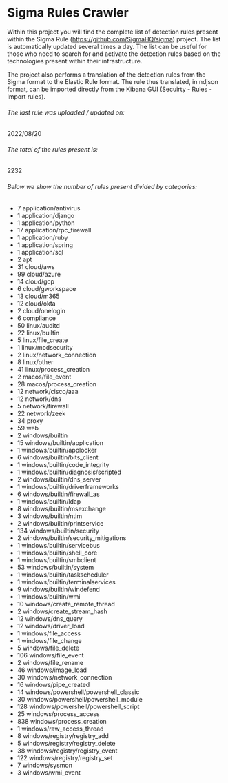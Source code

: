 # Sigma Rules Crawler
Within this project you will find the complete list of detection rules present within the Sigma Rule (https://github.com/SigmaHQ/sigma) project. The list is automatically updated several times a day.
The list can be useful for those who need to search for and activate the detection rules based on the technologies present within their infrastructure.

The project also performs a translation of the detection rules from the Sigma format to the Elastic Rule format. The rule thus translated, in ndjson format, can be imported directly from the Kibana GUI (Secuirty - Rules - Import rules).


###### The last rule was uploaded / updated on:
2022/08/20
###### The total of the rules present is:
2232
###### Below we show the number of rules present divided by categories:
- 7 application/antivirus
- 1 application/django
- 1 application/python
- 17 application/rpc_firewall
- 1 application/ruby
- 1 application/spring
- 1 application/sql
- 2 apt
- 31 cloud/aws
- 99 cloud/azure
- 14 cloud/gcp
- 6 cloud/gworkspace
- 13 cloud/m365
- 12 cloud/okta
- 2 cloud/onelogin
- 6 compliance
- 50 linux/auditd
- 22 linux/builtin
- 5 linux/file_create
- 1 linux/modsecurity
- 2 linux/network_connection
- 8 linux/other
- 41 linux/process_creation
- 2 macos/file_event
- 28 macos/process_creation
- 12 network/cisco/aaa
- 12 network/dns
- 5 network/firewall
- 22 network/zeek
- 34 proxy
- 59 web
- 2 windows/builtin
- 15 windows/builtin/application
- 1 windows/builtin/applocker
- 6 windows/builtin/bits_client
- 1 windows/builtin/code_integrity
- 1 windows/builtin/diagnosis/scripted
- 2 windows/builtin/dns_server
- 1 windows/builtin/driverframeworks
- 6 windows/builtin/firewall_as
- 1 windows/builtin/ldap
- 8 windows/builtin/msexchange
- 3 windows/builtin/ntlm
- 2 windows/builtin/printservice
- 134 windows/builtin/security
- 2 windows/builtin/security_mitigations
- 1 windows/builtin/servicebus
- 1 windows/builtin/shell_core
- 1 windows/builtin/smbclient
- 53 windows/builtin/system
- 1 windows/builtin/taskscheduler
- 1 windows/builtin/terminalservices
- 9 windows/builtin/windefend
- 1 windows/builtin/wmi
- 10 windows/create_remote_thread
- 2 windows/create_stream_hash
- 12 windows/dns_query
- 12 windows/driver_load
- 1 windows/file_access
- 1 windows/file_change
- 5 windows/file_delete
- 106 windows/file_event
- 2 windows/file_rename
- 46 windows/image_load
- 30 windows/network_connection
- 16 windows/pipe_created
- 14 windows/powershell/powershell_classic
- 30 windows/powershell/powershell_module
- 128 windows/powershell/powershell_script
- 25 windows/process_access
- 838 windows/process_creation
- 1 windows/raw_access_thread
- 8 windows/registry/registry_add
- 5 windows/registry/registry_delete
- 38 windows/registry/registry_event
- 122 windows/registry/registry_set
- 7 windows/sysmon
- 3 windows/wmi_event
